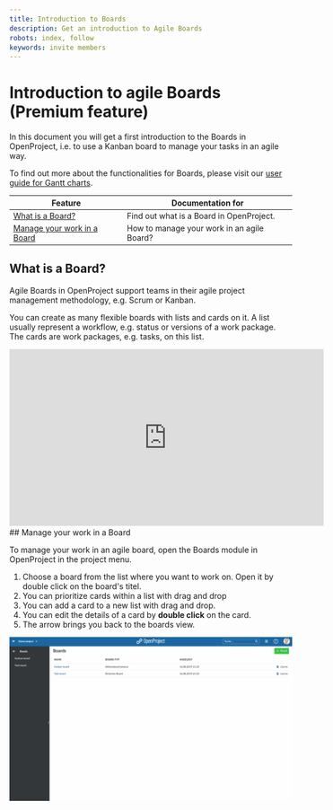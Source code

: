 ```yaml
---
title: Introduction to Boards
description: Get an introduction to Agile Boards
robots: index, follow
keywords: invite members
---
```


# Introduction to agile Boards (Premium feature)

In this document you will get a first introduction to the Boards in OpenProject, i.e. to use a Kanban board to manage your tasks in an agile way.

To find out more about the functionalities for Boards, please visit our [user guide for Gantt charts](/user-guide/boards).

| Feature                                                    | Documentation for                          |
| ---------------------------------------------------------- | ------------------------------------------ |
| [What is a Board?](#what-is-a-board?)                      | Find out what is a Board in OpenProject.   |
| [Manage your work in a Board](manage-your-work-in-a-board) | How to manage your work in an agile Board? |

## What is a Board?

Agile Boards in OpenProject support teams in their agile project management methodology, e.g. Scrum or Kanban.

You can create as many flexible boards with lists and cards on it. A list usually represent a workflow, e.g. status or versions of a work package. The cards are work packages, e.g. tasks, on this list.

<iframe width="560" height="315" src="https://www.youtube.com/embed/Z7iE_BNCDus" frameborder="0" allow="accelerometer; autoplay; encrypted-media; gyroscope; picture-in-picture" allowfullscreen></iframe>
## Manage your work in a Board

To manage your work in an agile board, open the Boards module in OpenProject in the project menu.

1. Choose a board from the list where you want to work on. Open it by double click on the board's titel.
2. You can prioritize cards within a list with drag and drop
3. You can add a card to a new list with drag and drop.
4. You can edit the details of a card by **double click** on the card.
5. The arrow brings you back to the boards view.



![edit-boards](edit-boards.gif)
